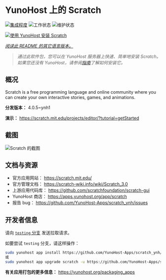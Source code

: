 <!--
注意：此 README 由 <https://github.com/YunoHost/apps/tree/master/tools/readme_generator> 自动生成
请勿手动编辑。
-->

# YunoHost 上的 Scratch

[![集成程度](https://dash.yunohost.org/integration/scratch.svg)](https://ci-apps.yunohost.org/ci/apps/scratch/) ![工作状态](https://ci-apps.yunohost.org/ci/badges/scratch.status.svg) ![维护状态](https://ci-apps.yunohost.org/ci/badges/scratch.maintain.svg)

[![使用 YunoHost 安装 Scratch](https://install-app.yunohost.org/install-with-yunohost.svg)](https://install-app.yunohost.org/?app=scratch)

*[阅读此 README 的其它语言版本。](./ALL_README.md)*

> *通过此软件包，您可以在 YunoHost 服务器上快速、简单地安装 Scratch。*  
> *如果您还没有 YunoHost，请参阅[指南](https://yunohost.org/install)了解如何安装它。*

## 概况

Scratch is a free programming language and online community where you can create your own interactive stories, games, and animations.

**分发版本：** 4.0.5~ynh1

**演示：** <https://scratch.mit.edu/projects/editor/?tutorial=getStarted>

## 截图

![Scratch 的截图](./doc/screenshots/800px-Scratch_3.0_Éditeur.png)

## 文档与资源

- 官方应用网站： <https://scratch.mit.edu/>
- 官方管理文档： <https://scratch-wiki.info/wiki/Scratch_3.0>
- 上游应用代码库： <https://github.com/scratchfoundation/scratch-gui>
- YunoHost 商店： <https://apps.yunohost.org/app/scratch>
- 报告 bug： <https://github.com/YunoHost-Apps/scratch_ynh/issues>

## 开发者信息

请向 [`testing` 分支](https://github.com/YunoHost-Apps/scratch_ynh/tree/testing) 发送拉取请求。

如要尝试 `testing` 分支，请这样操作：

```bash
sudo yunohost app install https://github.com/YunoHost-Apps/scratch_ynh/tree/testing --debug
或
sudo yunohost app upgrade scratch -u https://github.com/YunoHost-Apps/scratch_ynh/tree/testing --debug
```

**有关应用打包的更多信息：** <https://yunohost.org/packaging_apps>
